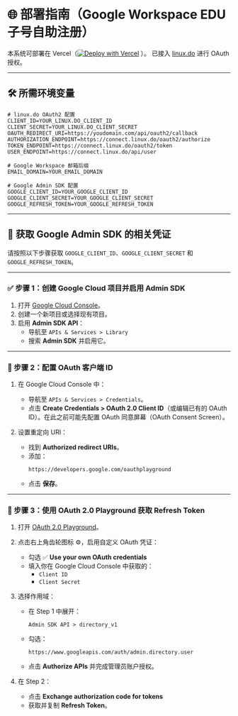 # 🌐 部署指南（Google Workspace EDU 子号自助注册）

本系统可部署在 Vercel（[![Deploy with Vercel](https://vercel.com/button)](https://vercel.com/new/git/external?repository-url=https://github.com/chatgptuk/GS-EDU-SIGNUP&project-name=GSEDUSIGNUP)
）。
已接入 [linux.do](https://linux.do) 进行 OAuth 授权。

---

## 🛠️ 所需环境变量

```env
# linux.do OAuth2 配置
CLIENT_ID=YOUR_LINUX.DO_CLIENT_ID
CLIENT_SECRET=YOUR_LINUX.DO_CLIENT_SECRET
OAUTH_REDIRECT_URI=https://youdomain.com/api/oauth2/callback
AUTHORIZATION_ENDPOINT=https://connect.linux.do/oauth2/authorize
TOKEN_ENDPOINT=https://connect.linux.do/oauth2/token
USER_ENDPOINT=https://connect.linux.do/api/user

# Google Workspace 邮箱后缀
EMAIL_DOMAIN=YOUR_EMAIL_DOMAIN

# Google Admin SDK 配置
GOOGLE_CLIENT_ID=YOUR_GOOGLE_CLIENT_ID
GOOGLE_CLIENT_SECRET=YOUR_GOOGLE_CLIENT_SECRET
GOOGLE_REFRESH_TOKEN=YOUR_GOOGLE_REFRESH_TOKEN
```

---

## 🔐 获取 Google Admin SDK 的相关凭证

请按照以下步骤获取 `GOOGLE_CLIENT_ID`、`GOOGLE_CLIENT_SECRET` 和 `GOOGLE_REFRESH_TOKEN`。

---

### ✅ 步骤 1：创建 Google Cloud 项目并启用 Admin SDK

1. 打开 [Google Cloud Console](https://console.cloud.google.com/)。
2. 创建一个新项目或选择现有项目。
3. 启用 **Admin SDK API**：
   - 导航至 `APIs & Services > Library`
   - 搜索 **Admin SDK** 并启用它。

---

### 🔧 步骤 2：配置 OAuth 客户端 ID

1. 在 Google Cloud Console 中：
   - 导航至 `APIs & Services > Credentials`。
   - 点击 **Create Credentials > OAuth 2.0 Client ID**（或编辑已有的 OAuth ID）。在此之前可能先配置 OAuth 同意屏幕（OAuth Consent Screen）。

2. 设置重定向 URI：
   - 找到 **Authorized redirect URIs**。
   - 添加：
     ```
     https://developers.google.com/oauthplayground
     ```
   - 点击 **保存**。

---

### 🧪 步骤 3：使用 OAuth 2.0 Playground 获取 Refresh Token

1. 打开 [OAuth 2.0 Playground](https://developers.google.com/oauthplayground)。

2. 点击右上角齿轮图标 ⚙️，启用自定义 OAuth 凭证：
   - 勾选 ✅ **Use your own OAuth credentials**
   - 填入你在 Google Cloud Console 中获取的：
     - `Client ID`
     - `Client Secret`

3. 选择作用域：
   - 在 Step 1 中展开：
     ```
     Admin SDK API > directory_v1
     ```
   - 勾选：
     ```
     https://www.googleapis.com/auth/admin.directory.user
     ```
   - 点击 **Authorize APIs** 并完成管理员账户授权。

4. 在 Step 2：
   - 点击 **Exchange authorization code for tokens**
   - 获取并复制 **Refresh Token**。



